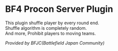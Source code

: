 # BF4 Procon Server Plugin

This plugin shuffle player by every round end.  
Shuffle algorithm is completely random.  
And more, Prohibit players to moving teams.  

*Provided by BFJC(Battlefield Japan Community)*
